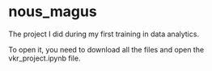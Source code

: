 # nous_magus

The project I did during my first training in data analytics.

To open it, you need to download all the files and open the vkr_project.ipynb file.
